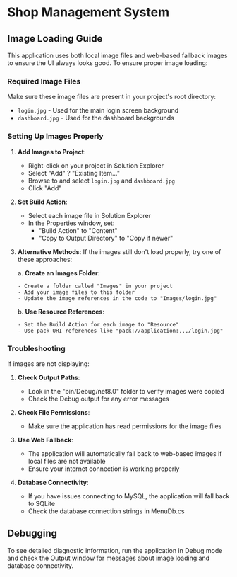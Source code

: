 # Shop Management System

## Image Loading Guide

This application uses both local image files and web-based fallback images to ensure the UI always looks good. To ensure proper image loading:

### Required Image Files

Make sure these image files are present in your project's root directory:
- `login.jpg` - Used for the main login screen background
- `dashboard.jpg` - Used for the dashboard backgrounds

### Setting Up Images Properly

1. **Add Images to Project**:
   - Right-click on your project in Solution Explorer
   - Select "Add" ? "Existing Item..."
   - Browse to and select `login.jpg` and `dashboard.jpg`
   - Click "Add"

2. **Set Build Action**:
   - Select each image file in Solution Explorer
   - In the Properties window, set:
     - "Build Action" to "Content"
     - "Copy to Output Directory" to "Copy if newer"

3. **Alternative Methods**:
   If the images still don't load properly, try one of these approaches:

   a. **Create an Images Folder**:
   ```
   - Create a folder called "Images" in your project
   - Add your image files to this folder
   - Update the image references in the code to "Images/login.jpg"
   ```

   b. **Use Resource References**:
   ```
   - Set the Build Action for each image to "Resource"
   - Use pack URI references like "pack://application:,,,/login.jpg"
   ```

### Troubleshooting

If images are not displaying:

1. **Check Output Paths**:
   - Look in the "bin/Debug/net8.0" folder to verify images were copied
   - Check the Debug output for any error messages

2. **Check File Permissions**:
   - Make sure the application has read permissions for the image files

3. **Use Web Fallback**:
   - The application will automatically fall back to web-based images if local files are not available
   - Ensure your internet connection is working properly

4. **Database Connectivity**:
   - If you have issues connecting to MySQL, the application will fall back to SQLite
   - Check the database connection strings in MenuDb.cs

## Debugging

To see detailed diagnostic information, run the application in Debug mode and check the Output window for messages about image loading and database connectivity.
